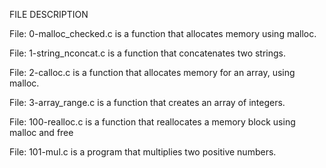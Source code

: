 FILE DESCRIPTION

File: 0-malloc_checked.c is a function that allocates memory using malloc.

File: 1-string_nconcat.c is a function that concatenates two strings.

File: 2-calloc.c is a function that allocates memory for an array, using malloc.

File: 3-array_range.c is a function that creates an array of integers.

File: 100-realloc.c is a function that reallocates a memory block using malloc and free

File: 101-mul.c is a program that multiplies two positive numbers.
